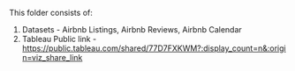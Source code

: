 This folder consists of:
1. Datasets - Airbnb Listings, Airbnb Reviews, Airbnb Calendar
2. Tableau Public link - https://public.tableau.com/shared/77D7FXKWM?:display_count=n&:origin=viz_share_link
